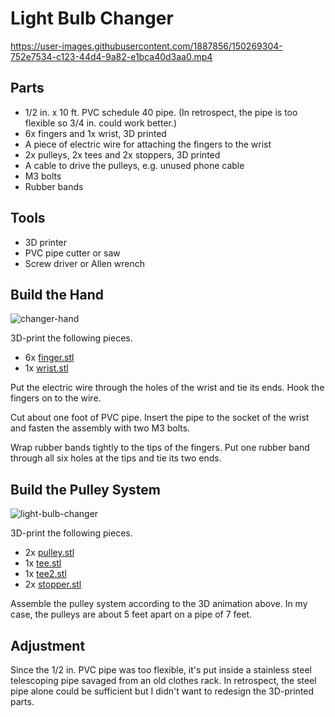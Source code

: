 # Light Bulb Changer

https://user-images.githubusercontent.com/1887856/150269304-752e7534-c123-44d4-9a82-e1bca40d3aa0.mp4

## Parts

* 1/2 in. x 10 ft. PVC schedule 40 pipe. (In retrospect, the pipe is too flexible so 3/4 in. could work better.)
* 6x fingers and 1x wrist, 3D printed
* A piece of electric wire for attaching the fingers to the wrist
* 2x pulleys, 2x tees and 2x stoppers, 3D printed
* A cable to drive the pulleys, e.g. unused phone cable
* M3 bolts
* Rubber bands

## Tools

* 3D printer
* PVC pipe cutter or saw
* Screw driver or Allen wrench 

## Build the Hand
![changer-hand](https://user-images.githubusercontent.com/1887856/150272896-3bd0dd62-9640-40e6-b06b-c5ca14959260.jpg)

3D-print the following pieces.
* 6x [finger.stl](https://github.com/macroxue/light-bulb-changer/blob/master/finger.stl)
* 1x [wrist.stl](https://github.com/macroxue/light-bulb-changer/blob/master/wrist.stl)

Put the electric wire through the holes of the wrist and tie its ends. Hook the fingers on to the wire.

Cut about one foot of PVC pipe. Insert the pipe to the socket of the wrist and fasten the assembly with two M3 bolts.

Wrap rubber bands tightly to the tips of the fingers. Put one rubber band through all six holes at the tips and tie its two ends.

## Build the Pulley System
![light-bulb-changer](https://user-images.githubusercontent.com/1887856/150269343-2997c578-681f-4c8b-9625-c1b0775b4ff2.gif)

3D-print the following pieces.
* 2x [pulley.stl](https://github.com/macroxue/light-bulb-changer/blob/master/pulley.stl)
* 1x [tee.stl](https://github.com/macroxue/light-bulb-changer/blob/master/tee.stl)
* 1x [tee2.stl](https://github.com/macroxue/light-bulb-changer/blob/master/tee2.stl)
* 2x [stopper.stl](https://github.com/macroxue/light-bulb-changer/blob/master/stopper.stl)

Assemble the pulley system according to the 3D animation above. In my case, the pulleys are about 5 feet apart on a pipe of 7 feet.

## Adjustment

Since the 1/2 in. PVC pipe was too flexible, it's put inside a stainless steel telescoping pipe savaged from an old clothes rack. In retrospect, the steel pipe alone could be sufficient but I didn't want to redesign the 3D-printed parts.




